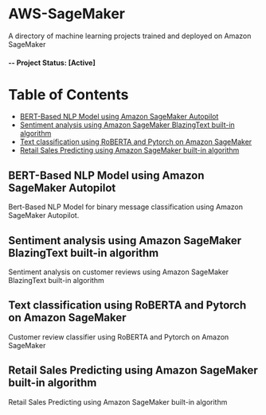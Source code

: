 # AWS-SageMaker
A directory of machine learning projects trained and deployed on Amazon SageMaker

#### -- Project Status: [Active]

# Table of Contents
- [BERT-Based NLP Model using Amazon SageMaker Autopilot](##BERT-autopilot)
- [Sentiment analysis using Amazon SageMaker BlazingText built-in algorithm]()
- [Text classification using RoBERTA and Pytorch on Amazon SageMaker]()
- [Retail Sales Predicting using Amazon SageMaker built-in algorithm]()

## BERT-Based NLP Model using Amazon SageMaker Autopilot

Bert-Based NLP Model for binary message classification using Amazon SageMaker Autopilot.

## Sentiment analysis using Amazon SageMaker BlazingText built-in algorithm

Sentiment analysis on customer reviews using Amazon SageMaker BlazingText built-in algorithm

## Text classification using RoBERTA and Pytorch on Amazon SageMaker

Customer review classifier using RoBERTA and Pytorch on Amazon SageMaker 

## Retail Sales Predicting using Amazon SageMaker built-in algorithm

Retail Sales Predicting using Amazon SageMaker built-in algorithm
